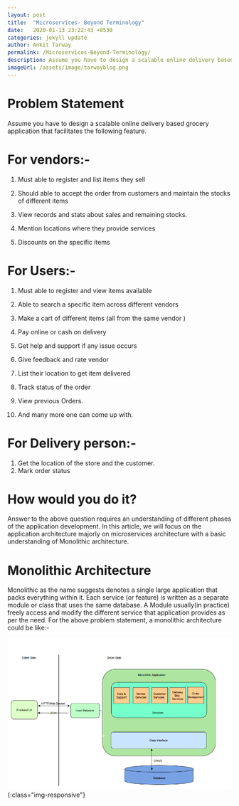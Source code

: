 ```yaml
---
layout: post
title:  "Microservices- Beyond Terminology"
date:   2020-01-13 23:22:43 +0530
categories: jekyll update
author: Ankit Tarway
permalink: /Microservices-Beyond-Terminology/
description: Assume you have to design a scalable online delivery based grocery application that facilitates the following feature. 
imageUrl: /assets/image/tarwayblog.png
---
```

<h1>Problem Statement </h1>

Assume you have to design a scalable online delivery based grocery application that facilitates the following feature. 

<h1> For vendors:- </h1>

1. Must able to register and list items they sell

2. Should able to accept the order from customers and maintain the stocks of different items

3. View records and stats about sales and remaining stocks.

4. Mention locations where they provide services

5. Discounts on the specific items


<h1>For Users:-</h1>

1. Must able to register and view items available

2. Able to search a specific item across different vendors

3. Make a cart of different items (all from the same vendor )

4. Pay online or cash on delivery 

5. Get help and support if any issue occurs 

6. Give feedback and rate vendor

7. List their location to get item delivered 

9. Track status of the order 

10. View previous Orders.

10. And many more one can come up with.

<h1>For Delivery person:- </h1>

1. Get the location of the store and the customer.
2. Mark order status 

<h1>How would you do it?</h1>

Answer to the above question requires an understanding of different phases of the application development. In this article, we will focus on the application architecture majorly on microservices architecture with a basic understanding of Monolithic architecture.

<h1>Monolithic Architecture </h1>

Monolithic as the name suggests denotes a single large application that packs everything within it. Each service (or feature) is written as a separate module or class that uses the same database. A Module usually(in practice) freely access and modify the different service that application provides as per the need.
For the above problem statement, a monolithic architecture could be like:-

![Monolithic-Architecture](/assets/image/tarwayblog.png){:class="img-responsive"}